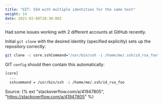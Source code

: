 ```yaml
---
title: "GIT: SSH with multiple identities for the same host"
weight: 14
date: 2021-02-08T10:30:00Z
---
```


Had some issues working with 2 different accounts at GitHub recently.

Initial `git clone` with the desired identity (specified explicitly) sets up the repository correctly:

```bash
git clone -c core.sshCommand="/usr/bin/ssh -i /home/me/.ssh/id_rsa_foo" git@git-provider.com:me/repo.git
```

GIT `config` should then contain this automatically:

```bash
[core]
  ...
  sshcommand = /usr/bin/ssh -i /home/me/.ssh/id_rsa_foo
```

Source: {% ext "stackoverflow.com/a/41947805", "https://stackoverflow.com/a/41947805" %}